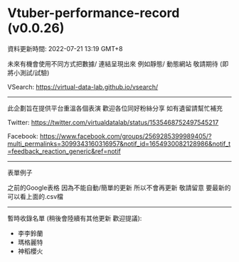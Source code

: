 # Vtuber-performance-record (v0.0.26)
資料更新時間: 2022-07-21 13:19 GMT+8

未來有機會使用不同方式把數據/ 連結呈現出來
例如靜態/ 動態網站 敬請期待 (即將小測試/試驗)

VSearch: https://virtual-data-lab.github.io/vsearch/

<hr>

此企劃旨在提供平台重溫各個表演 
歡迎各位同好粉絲分享 如有遺留請幫忙補充

Twitter: https://twitter.com/virtualdatalab/status/1535468752497545217

Facebook: https://www.facebook.com/groups/2569285399989405/?multi_permalinks=3099343160316957&notif_id=1654930082128986&notif_t=feedback_reaction_generic&ref=notif

<hr>
表單例子

之前的Google表格 因為不能自動/簡單的更新 所以不會再更新 敬請留意
要最新的可以看上面的.csv檔

<hr>

暫時收錄名單 (稍後會陸續有其他更新 歡迎提議):
- 李李鈴蘭
- 瑪格麗特
- 神稻櫻火
